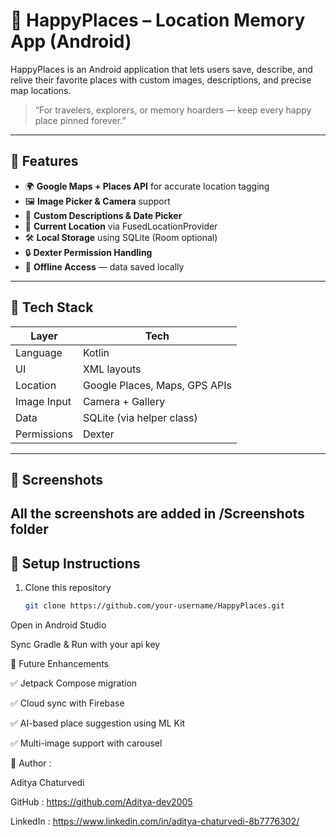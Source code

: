 # 📍 HappyPlaces – Location Memory App (Android)

HappyPlaces is an Android application that lets users save, describe, and relive their favorite places with custom images, descriptions, and precise map locations.
> “For travelers, explorers, or memory hoarders — keep every happy place pinned forever.”
> 
---

## 🚀 Features

- 🌍 **Google Maps + Places API** for accurate location tagging  
- 🖼 **Image Picker & Camera** support  
- 🧠 **Custom Descriptions & Date Picker**  
- 📡 **Current Location** via FusedLocationProvider  
- 🛠 **Local Storage** using SQLite (Room optional)  
- 🔒 **Dexter Permission Handling**  
- 💾 **Offline Access** — data saved locally  

---

## 🧱 Tech Stack

| Layer        | Tech                          |
|--------------|-------------------------------|
| Language     | Kotlin                        |
| UI           | XML layouts                   |
| Location     | Google Places, Maps, GPS APIs |
| Image Input  | Camera + Gallery              |
| Data         | SQLite (via helper class)     |
| Permissions  | Dexter                        |

---

## 🧪 Screenshots

All the screenshots are added in /Screenshots folder
---

## 🔧 Setup Instructions

1. Clone this repository  
   ```bash
   git clone https://github.com/your-username/HappyPlaces.git
Open in Android Studio

Sync Gradle & Run with your api key

🔮 Future Enhancements

✅ Jetpack Compose migration

✅ Cloud sync with Firebase

✅ AI-based place suggestion using ML Kit

✅ Multi-image support with carousel

👤 Author : 

Aditya Chaturvedi

GitHub :  https://github.com/Aditya-dev2005

LinkedIn : https://www.linkedin.com/in/aditya-chaturvedi-8b7776302/
